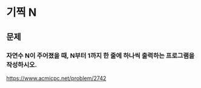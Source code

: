 # 기찍 N

## 문제

### 자연수 N이 주어졌을 때, N부터 1까지 한 줄에 하나씩 출력하는 프로그램을 작성하시오.

https://www.acmicpc.net/problem/2742
